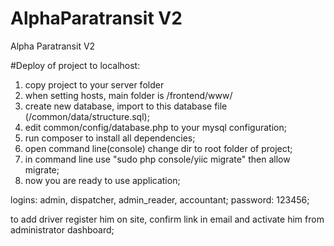 AlphaParatransit V2
================

Alpha Paratransit V2

#Deploy of project to localhost:

1. copy project to your server folder
2. when setting hosts, main folder is /frontend/www/
3. create new database, import to this database file (/common/data/structure.sql);
4. edit common/config/database.php to your mysql configuration;
5. run composer to install all dependencies;
6. open command line(console) change dir to root folder of project;
7. in command line use "sudo php console/yiic migrate" then allow migrate;
8. now you are ready to use application;

logins: admin, dispatcher, admin_reader, accountant;
password: 123456;

to add driver register him on site, confirm link in email and activate him from administrator dashboard;
